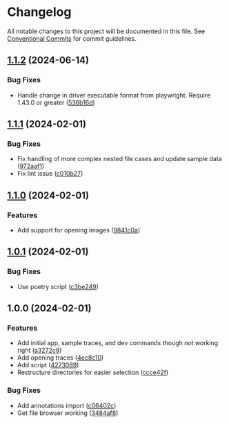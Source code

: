 # Changelog

All notable changes to this project will be documented in this file. See
[Conventional Commits](https://conventionalcommits.org) for commit guidelines.

## [1.1.2](https://github.com/nickderobertis/playwright-trace-browser/compare/v1.1.1...v1.1.2) (2024-06-14)


### Bug Fixes

* Handle change in driver executable format from playwright. Require 1.43.0 or greater ([536b16d](https://github.com/nickderobertis/playwright-trace-browser/commit/536b16d4a053056801c57d8d6ffd4adde4585379))

## [1.1.1](https://github.com/nickderobertis/playwright-trace-browser/compare/v1.1.0...v1.1.1) (2024-02-01)


### Bug Fixes

* Fix handling of more complex nested file cases and update sample data ([972aaf1](https://github.com/nickderobertis/playwright-trace-browser/commit/972aaf1ebdfc0801aa365b3f1130269b88ebd20c))
* Fix lint issue ([c010b27](https://github.com/nickderobertis/playwright-trace-browser/commit/c010b270d08a5ec4e78e6c4429162c1a4d1b3aad))

## [1.1.0](https://github.com/nickderobertis/playwright-trace-browser/compare/v1.0.1...v1.1.0) (2024-02-01)


### Features

* Add support for opening images ([9841c0a](https://github.com/nickderobertis/playwright-trace-browser/commit/9841c0a055e091d03c52af90369f4d48ea27d79d))

## [1.0.1](https://github.com/nickderobertis/playwright-trace-browser/compare/v1.0.0...v1.0.1) (2024-02-01)


### Bug Fixes

* Use poetry script ([c3be249](https://github.com/nickderobertis/playwright-trace-browser/commit/c3be2499cd197319de068fc763e736d1e16211b1))

## 1.0.0 (2024-02-01)


### Features

* Add initial app, sample traces, and dev commands though not working right ([a3272c9](https://github.com/nickderobertis/playwright-trace-browser/commit/a3272c9239e61f433ce14d8c101ec451c75f567b))
* Add opening traces ([4ec8c10](https://github.com/nickderobertis/playwright-trace-browser/commit/4ec8c10c9ee94babc95b9209de2b192743db3f9d))
* Add script ([4273089](https://github.com/nickderobertis/playwright-trace-browser/commit/4273089abeda2e06b202c674d57449ec2b8596b0))
* Restructure directories for easier selection ([ccce42f](https://github.com/nickderobertis/playwright-trace-browser/commit/ccce42ff0c43021867ee74079ac0931116a3b6db))


### Bug Fixes

* Add annotations import ([c06402c](https://github.com/nickderobertis/playwright-trace-browser/commit/c06402c36e9a160e61f6deb18065a09ef1ab29c8))
* Get file browser working ([3484af8](https://github.com/nickderobertis/playwright-trace-browser/commit/3484af836f7e4b90a15f8dd6ad5aef6aa16137cb))
